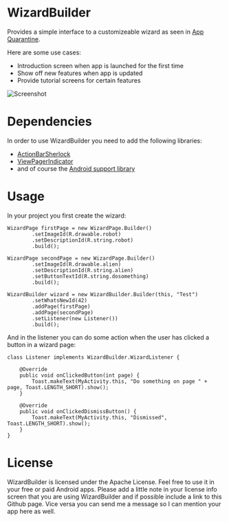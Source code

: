 WizardBuilder
=============

Provides a simple interface to a customizeable wizard as seen in <a href="https://play.google.com/store/apps/details?id=com.ramdroid.appquarantine" target="_blank">App Quarantine</a>.

Here are some use cases:

- Introduction screen when app is launched for the first time
- Show off new features when app is updated
- Provide tutorial screens for certain features

![Screenshot](https://github.com/ramdroid/WizardBuilder/raw/master/Screenshot.png "Example")

Dependencies
============

In order to use WizardBuilder you need to add the following libraries:

- <a href="http://actionbarsherlock.com/" target="_blank">ActionBarSherlock</a>
- <a href="http://viewpagerindicator.com/" target="_blank">ViewPagerIndicator</a>
- and of course the <a href="http://developer.android.com/tools/extras/support-library.html" target="_blank">Android support library</a>

Usage
=====

In your project you first create the wizard:

    WizardPage firstPage = new WizardPage.Builder()
            .setImageId(R.drawable.robot)
            .setDescriptionId(R.string.robot)
            .build();
    
    WizardPage secondPage = new WizardPage.Builder()
            .setImageId(R.drawable.alien)
            .setDescriptionId(R.string.alien)
            .setButtonTextId(R.string.dosomething)
            .build();
    
    WizardBuilder wizard = new WizardBuilder.Builder(this, "Test")
            .setWhatsNewId(42)
            .addPage(firstPage)
            .addPage(secondPage)
            .setListener(new Listener())
            .build();
            
And in the listener you can do some action when the user has clicked a button in a wizard page:
            
    class Listener implements WizardBuilder.WizardListener {

        @Override
        public void onClickedButton(int page) {
            Toast.makeText(MyActivity.this, "Do something on page " + page, Toast.LENGTH_SHORT).show();
        }

        @Override
        public void onClickedDismissButton() {
            Toast.makeText(MyActivity.this, "Dismissed", Toast.LENGTH_SHORT).show();
        }
    }
    

License
=======

WizardBuilder is licensed under the Apache License. Feel free to use it in your free or paid Android apps. Please add a little note in your license info screen that you are using WizardBuilder and if possible include a link to this Github page. Vice versa you can send me a message so I can mention your app here as well.